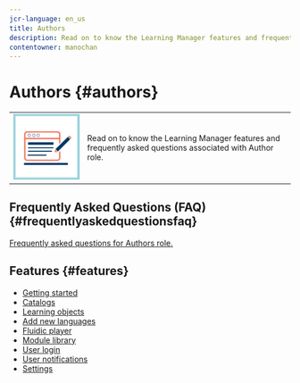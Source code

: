 ```yaml
---
jcr-language: en_us
title: Authors
description: Read on to know the Learning Manager features and frequently asked questions associated with Author role.
contentowner: manochan
---
```



# Authors {#authors}

<table> 
 <tbody>
  <tr> 
   <td><img src="assets/authors2.png"></td> 
   <td><p>Read on to know the Learning Manager features and frequently asked questions associated with Author role. </p></td> 
  </tr> 
 </tbody>
</table>

## Frequently Asked Questions (FAQ) {#frequentlyaskedquestionsfaq}

[Frequently asked questions for Authors role.](authors/frequently-asked-questions-for-authors.md)

## Features {#features}

* [Getting started](authors/feature-summary/getting-started.md)
* [Catalogs](authors/feature-summary/catalogs.md)
* [Learning objects](authors/feature-summary/courses.md)
* [Add new languages](authors/feature-summary/add-new-language-learning-objects.md)
* [Fluidic player](authors/feature-summary/fluidic-player.md)
* [Module library](authors/feature-summary/module-library.md)
* [User login](authors/feature-summary/user-login.md)
* [User notifications](authors/feature-summary/user-notifications.md)
* [Settings](authors/feature-summary/settings.md)

